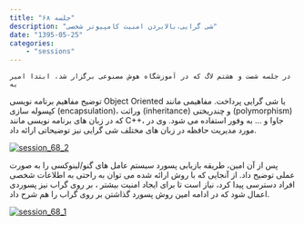```yaml
---
title: "جلسه ۶۸"
description: "شی گرایی،بالابردن امنیت کامپیوتر شخصی"
date: "1395-05-25"
categories:
    - "sessions"
---
```

    در جلسه شصت و هشتم لاگ که در آموزشگاه هوش مصنوعی برگزار شد، ابتدا امیر به
توضیح مفاهیم برنامه نویسی Object Oriented یا شی گرایی پرداخت. مفاهیمی مانند
کپسوله سازی (encapsulation)، وراثت (inheritance) و چندریختی (polymorphism) که
در زبان های برنامه نویسی مانند C++، جاوا و … به وفور استفاده می شود. وی در
مورد مدیریت حافظه در زبان های مختلف شی گرایی نیز توضیحاتی ارائه داد.

[![session_68_2](../../img/b9229ea2-fdbb-11e6-86dd-a088b4d860141488289338.8144574.jpg)](img/b9229ea2-fdbb-11e6-86dd-a088b4d860141488289338.8144574.jpg)

پس از آن امین، طریقه بازیابی پسورد سیستم عامل های گنو/لینوکسی را به صورت عملی
توضیح داد. از آنجایی که با روش ارائه شده می توان به راحتی به اطلاعات شخصی
افراد دسترسی پیدا کرد، نیاز است تا برای ایجاد امنیت بیشتر ، بر روی گراب نیز
پسوردی اعمال شود که در ادامه امین روش پسورد گذاشتن بر روی گراب را هم شرح داد.

[![session_68_1](../../img/b922a08c-fdbb-11e6-86dd-a088b4d860141488289338.81449.jpg)](img/b922a08c-fdbb-11e6-86dd-a088b4d860141488289338.81449.jpg)
